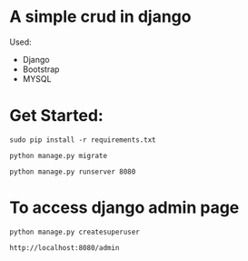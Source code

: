 # A simple crud in django

Used:

- Django
- Bootstrap
- MYSQL

# Get Started:

```
sudo pip install -r requirements.txt

python manage.py migrate

python manage.py runserver 8080

```

# To access django admin page

```
python manage.py createsuperuser

http://localhost:8080/admin

```
